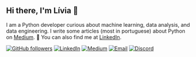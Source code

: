 ## Hi there, I'm Lívia 👋

I am a Python developer curious about machine learning, data analysis, and data engineering. I write some articles (most in portuguese) about Python on [Medium](https://medium.com/@alvzslivia). 🐍 You can also find me at [LinkedIn](https://www.linkedin.com/in/liviaalvess/).

[![GitHub followers](https://img.shields.io/github/followers/liviaalvzs?style=social&color=000000)](https://github.com/liviaalvzs)
<a href="https://www.linkedin.com/in/liviaalvess/" target="_blank"><img src="https://img.shields.io/badge/LinkedIn-%230077B5.svg?&style=flat-square&logo=linkedin&logoColor=black&color=ffffff" alt="LinkedIn"></a>
<a href="https://medium.com/@alvzslivia" target="_blank"><img src="https://img.shields.io/badge/Medium-%23000000.svg?&style=flat-square&logo=medium&logoColor=black&color=ffffff" alt="Medium"></a>
<a href="mailto:aslivia@icloud.com" target="_blank"><img src="https://img.shields.io/badge/Email-%23D14836.svg?&style=flat-square&logo=gmail&logoColor=black&color=ffffff" alt="Email"></a>
<a href="https://discord.com/users/alvzslivia" target="_blank"><img src="https://img.shields.io/badge/Discord-%2393A9C8.svg?&style=flat-square&logo=discord&logoColor=black&color=ffffff" alt="Discord"></a>
